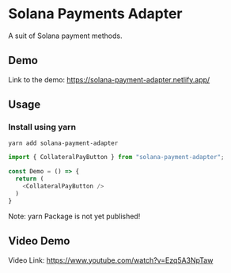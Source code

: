 # Solana Payments Adapter

A suit of Solana payment methods.

## Demo
Link to the demo: https://solana-payment-adapter.netlify.app/

## Usage
### Install using yarn
```shell
yarn add solana-payment-adapter
```
```ts
import { CollateralPayButton } from "solana-payment-adapter";

const Demo = () => {
  return (
    <CollateralPayButton />
  )
}
```
Note: yarn Package is not yet published!

## Video Demo
Video Link: https://www.youtube.com/watch?v=Ezq5A3NpTaw
